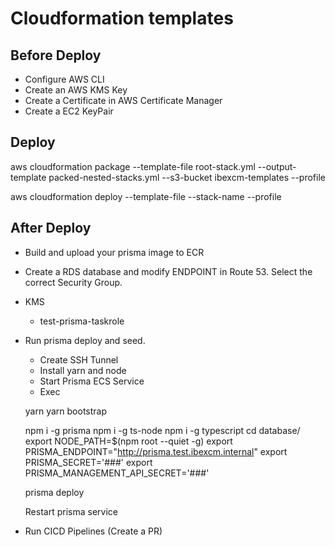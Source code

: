 # Cloudformation templates

## Before Deploy
- Configure AWS CLI
- Create an AWS KMS Key
- Create a Certificate in AWS Certificate Manager
- Create a EC2 KeyPair

## Deploy

aws cloudformation package --template-file root-stack.yml --output-template packed-nested-stacks.yml --s3-bucket ibexcm-templates --profile <PROFILE NAME>

aws cloudformation deploy --template-file <RESULT PREVIOUS COMMAND> --stack-name <YOUR STACK NAME> --profile <PROFILE NAME>

## After Deploy
- Build and upload your prisma image to ECR
- Create a RDS database and modify ENDPOINT in Route 53. Select the correct Security Group.
- KMS
    - test-prisma-taskrole
- Run prisma deploy and seed. 
    - Create SSH Tunnel
    - Install yarn and node
    - Start Prisma ECS Service
    - Exec

    yarn
    yarn bootstrap

    npm i -g prisma
    npm i -g ts-node
    npm i -g typescript
    cd database/
    export NODE_PATH=$(npm root --quiet -g)
    export PRISMA_ENDPOINT="http://prisma.test.ibexcm.internal"
    export PRISMA_SECRET='###'
    export PRISMA_MANAGEMENT_API_SECRET='###'

    prisma deploy

    Restart prisma service

- Run CICD Pipelines (Create a PR)